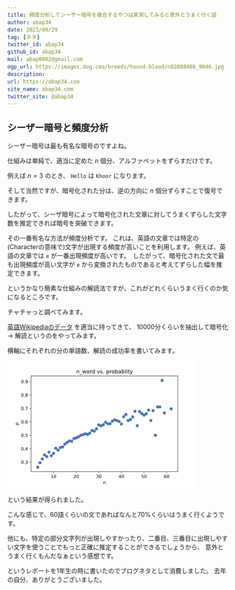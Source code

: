 ```yaml
---
title: 頻度分析してシーザー暗号を複合するやつは実測してみると意外とうまく行く話
author: abap34
date: 2023/09/29
tag: [ネタ]
twitter_id: abap34
github_id: abap34
mail: abap0002@gmail.com
ogp_url: https://images.dog.ceo/breeds/hound-blood/n02088466_9046.jpg
description: 
url: https://abap34.com
site_name: abap34.com
twitter_site: @abap34
---
```


 
## シーザー暗号と頻度分析
シーザー暗号は最も有名な暗号のですよね。

仕組みは単純で、適当に定めた $n$ 個分、アルファベットをずらすだけです。

例えば $n=3$ のとき、 `Hello` は `Khoor` になります。


そして当然ですが、暗号化された分は、逆の方向に $n$ 個分ずらすことで復号できます。


したがって、シーザ暗号によって暗号化された文章に対してうまくずらした文字数を推定できれば暗号を突破できます。


その一番有名な方法が頻度分析です。
これは、英語の文章では特定の(Characterの意味で)文字が出現する頻度が高いことを利用します。
例えば、英語の文章では `e` が一番出現頻度が高いです。　したがって、暗号化された文で最も出現頻度が高い文字が
`e` から変換されたものであると考えてずらした幅を推定できます。


というかなり簡素な仕組みの解読法ですが、これがどれくらいうまく行くのか気になるところです。
 
 
チャチャっと調べてみます。

[英語Wikipediaのデータ](https://www.kaggle.com/datasets/mikeortman/wikipedia-sentence) を適当に持ってきて、
10000分くらいを抽出して暗号化　→ 解読というのをやってみます。

横軸にそれぞれの分の単語数、解読の成功率を書いてみます。

![解読率](caesar/plot.png)

という結果が得られました。

こんな感じで、60語くらいの文であればなんと70%くらいはうまく行くようです。

他にも、特定の部分文字列が出現しやすかったり、二番目、三番目に出現しやすい文字を使うことでもっと正確に推定することができるでしょうから、
意外とうまく行くもんだなぁという感想です。


というレポートを1年生の時に書いたのでブログネタとして消費しました。
去年の自分、ありがとうございました。

 
